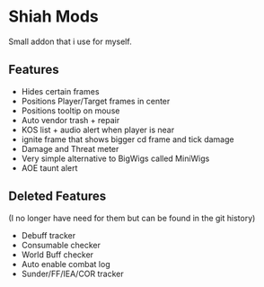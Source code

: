 # Shiah Mods

Small addon that i use for myself.

## Features
- Hides certain frames
- Positions Player/Target frames in center
- Positions tooltip on mouse
- Auto vendor trash + repair
- KOS list + audio alert when player is near
- ignite frame that shows bigger cd frame and tick damage
- Damage and Threat meter
- Very simple alternative to BigWigs called MiniWigs
- AOE taunt alert

## Deleted Features
(I no longer have need for them but can be found in the git history)
- Debuff tracker
- Consumable checker
- World Buff checker
- Auto enable combat log
- Sunder/FF/IEA/COR tracker
